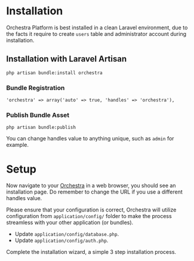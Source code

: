 # Installation

Orchestra Platform is best installed in a clean Laravel environment, due to the facts it require to create `users` table and administrator account during installation.

<a name="download"></a>
## Installation with Laravel Artisan

	php artisan bundle:install orchestra

### Bundle Registration

	'orchestra' => array('auto' => true, 'handles' => 'orchestra'),

### Publish Bundle Asset

	php artisan bundle:publish

You can change handles value to anything unique, such as `admin` for example.

<a name="setup"></a>
# Setup

Now navigate to your [Orchestra](/admin) in a web browser, you should see an installation page. Do remember to change the URL if you use a different handles value.

Please ensure that your configuration is correct, Orchestra will utilize configuration from `application/config/` folder to make the process streamless with your other application (or bundles).

- Update `application/config/database.php`.
- Update `application/config/auth.php`.

Complete the installation wizard, a simple 3 step installation process.